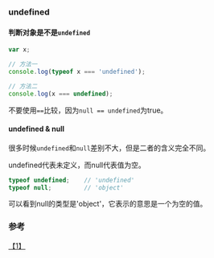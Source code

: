 ### undefined

#### 判断对象是不是`undefined`

``` javascript
var x;

// 方法一
console.log(typeof x === 'undefined');

// 方法二
console.log(x === undefined);
```
不要使用`==`比较，因为`null == undefined`为true。

#### undefined & null
很多时候`undefined`和`null`差别不大，但是二者的含义完全不同。

undefined代表未定义，而null代表值为空。
``` javascript
typeof undefined;    // 'undefined'
typeof null;         // 'object'
```
可以看到null的类型是'object'，它表示的意思是一个为空的值。

### 参考
[【1】](http://www.ruanyifeng.com/blog/2014/03/undefined-vs-null.html)
